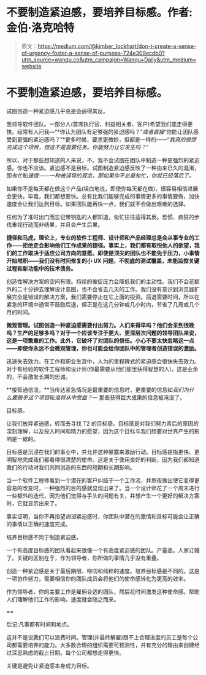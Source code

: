 # 不要制造紧迫感，要培养目标感。作者:金伯·洛克哈特

> 原文：<https://medium.com/@kimber_lockhart/don-t-create-a-sense-of-urgency-foster-a-sense-of-purpose-724e309ecdb0?utm_source=wanqu.co&utm_campaign=Wanqu+Daily&utm_medium=website>

# 不要制造紧迫感，要培养目标感。

试图创造一种紧迫感几乎总是会适得其反。

我领导软件团队。一部分人(首席执行官、利益相关者、客户)希望我们能走得更快。经常有人问我—“*你认为团队有足够强的紧迫感吗？”*或者直接*“你能让团队感受到更强的紧迫感吗？”*更多时候，要求更微妙，但都是一样的——“*我真的很想完成这个项目，但这不是首要任务。你能努力让它发生吗？”*

所以，对于那些想知道的人来说，不。我不会试图在团队中制造一种更强烈的紧迫感。你也不应该。紧迫感不是目标。试图制造紧迫感反映了一种由来已久的混淆，即*匆忙*和*速度——一种被误导的观念，即如果你不总是匆忙，你就已经落后了。*

如果你不是每天都在做这个产品(坦白地说，即使你每天都在做)，很容易相信进展会更快。毕竟，我们都想要快。总有比我们能够完成的事情更多的事情要做，加快速度会让我们达到目标。如果团队能再快一点，我们就不会做出艰难的选择。

任何为了准时出门而忘记带钥匙的人都知道，匆忙往往适得其反。恐慌、疯狂的步伐重视行动而非结果，并且会产生后果。

**捷径和马虎。理论上，专业的软件工程师、设计师和产品经理总是会从事专业的工作——拒绝走会影响他们工作成果的捷径。事实上，我们都有取悦他人的欲望，我们的工作取决于适应公司方向的意愿。即使是顶尖的团队也不能免于压力，小事情开始堆积——我们没有时间修复的小 UX 问题，不彻底的测试覆盖，未能监控关键过程和新功能中的技术债务。**

创造性解决方案的空间有限。持续的催促压力会降低我们的主动性。我们不会花额外的二十分钟去理解设计意图，也不会省去几天的工作。我们没有意识到浏览器扩展完全是错误的解决方案，我们需要停止在它上面的投资。后退需要时间，所以在紧急的环境中通常不鼓励后退，但正是在这几分钟或几小时内，节省了几周或几个月的时间。

**微观管理。试图创造一种紧迫感需要付出努力。人们来得早吗？他们会呆到很晚吗？生产的足够多吗？对于一个应该专注于更大、更深层次问题的领导团队来说，这是一项繁重的工作。此外，它破坏了对团队的信任。小心不要太快忽略这一点——即使你永远不会微观管理，你也可能会给你团队中的管理者创造错误的激励。**

迅速失去效力。在工作和职业生涯中，人为的里程碑式的紧迫感会很快失去效力。对于有经验的软件工程师和设计师(你最需要从他们那里获得智慧的人)，这是业余的，不会激发长期的忠诚。

**接管通信流。**当传达紧急情况是最重要的信息时，更重要的信息如*我们为什么要接手这个项目*和*谁将从中受益？—* 那些获得巨大成果的信息被淹没了。

目标感。

让我们放弃紧迫感，转而去寻找 T2 的目标感。目标感是对我们努力背后的原因的深刻理解，以及投入时间和精力的愿望，因为这个目标与我们想要对世界产生的影响是一致的。

目标感是沉浸在我们的事业中，并允许这种暴露来激励行动。目标感是指更快、更明智地完成我们都看得很清楚的使命。这是关于使用良好的判断，因为我们都知道我们的行动对我们共同创造的东西的短期和长期影响。

当一个软件工程师看到一个潜在的客户纠结于一个工作流，并熬夜做出使它变得更容易的改变时，一种强烈的目的感就显现出来了。当一个设计师花了一个周末进行一些额外的迭代，因为他们觉得与手头的问题有关，并想产生一个更好的解决方案时，它就显示出来了。

事实证明，当你不再指望*创造*紧迫感时，你团队中潜在的激情和目标可能会让正确的事情以正确的速度完成。

培养目标感不同于制造紧迫感。

一个有高度目标感的团队看起来很像一个有高度紧迫感的团队。产量高。人家订婚了。关键的区别在于，作为领导者，你所做的事情几乎没有重叠。



创造一种紧迫感是关于最后期限、唠叨和纯粹的速度。培养目标感是不同的。这是一项协作努力，需要相信你的团队成员会将他们的使命感转化为更高的效率。

作为领导者，你的主要工作是雇佣合适的团队，然后花时间激发这种使命感。帮助人们理解他们工作的影响，速度就会随之而来。

==

后记:凡事都有时间和地点。

这并不是说我们可以浪费时间。管理(并最终解雇)跟不上合理进度的员工是每个公司都需要培养的能力。大多数合理的组织需要可预测性，并有充分的理由来创建经过深思熟虑的截止日期。每个公司都想走得更快。

关键是避免让紧迫感本身成为目标。

